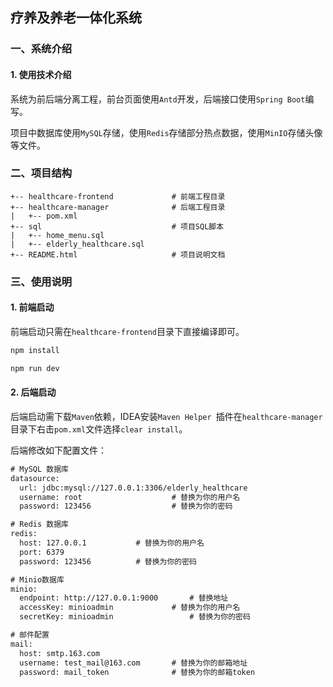## 疗养及养老一体化系统

### 一、系统介绍

#### 1. 使用技术介绍

系统为前后端分离工程，前台页面使用``Antd``开发，后端接口使用``Spring Boot``编写。

项目中数据库使用``MySQL``存储，使用``Redis``存储部分热点数据，使用``MinIO``存储头像等文件。



### 二、项目结构

```
+-- healthcare-frontend				# 前端工程目录
+-- healthcare-manager				# 后端工程目录
|   +-- pom.xml
+-- sql								# 项目SQL脚本
|   +-- home_menu.sql
|   +-- elderly_healthcare.sql
+-- README.html 					# 项目说明文档
```





### 三、使用说明

#### 1. 前端启动

前端启动只需在``healthcare-frontend``目录下直接编译即可。

```bash
npm install

npm run dev
```



#### 2. 后端启动

后端启动需下载``Maven``依赖，IDEA安装``Maven Helper ``插件在``healthcare-manager``目录下右击``pom.xml``文件选择``clear install``。



后端修改如下配置文件：

```xml
# MySQL 数据库
datasource:
  url: jdbc:mysql://127.0.0.1:3306/elderly_healthcare
  username: root			      	# 替换为你的用户名
  password: 123456			    	# 替换为你的密码

# Redis 数据库
redis:
  host: 127.0.0.1		  	# 替换为你的用户名
  port: 6379					
  password: 123456			# 替换为你的密码

# Minio数据库
minio:
  endpoint: http://127.0.0.1:9000		# 替换地址
  accessKey: minioadmin             # 替换为你的用户名
  secretKey: minioadmin			      	# 替换为你的密码

# 邮件配置
mail:
  host: smtp.163.com
  username: test_mail@163.com	   	# 替换为你的邮箱地址
  password: mail_token      	  	# 替换为你的邮箱token
```











